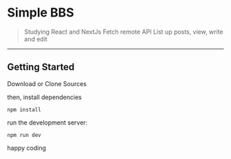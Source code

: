 # Simple BBS
> Studying React and NextJs
> Fetch remote API
> List up posts, view, write and edit
----
## Getting Started

Download or Clone Sources

then, install dependencies
```
npm install
```

run the development server:
```
npm run dev
```

happy coding